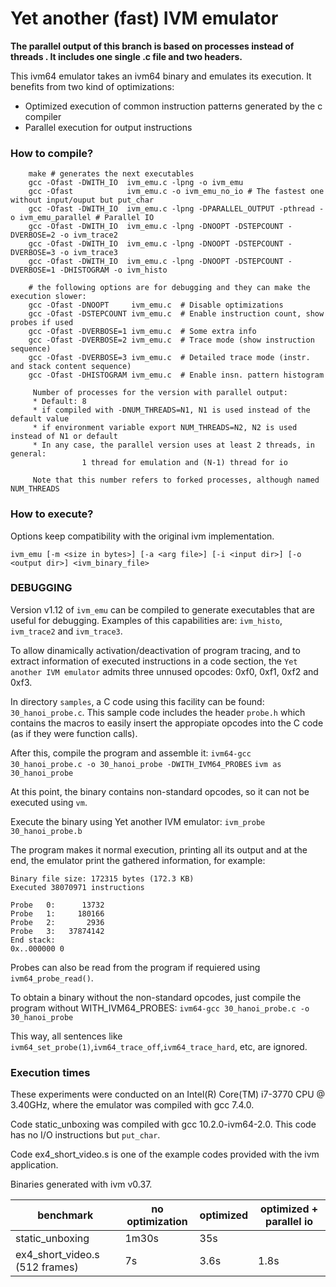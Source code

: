 # Yet another (fast) IVM emulator

**The parallel output of this branch is based on processes instead of threads . It includes one single .c file and two headers.**

This ivm64 emulator takes an ivm64 binary and emulates its execution. It benefits from two kind of optimizations:

  * Optimized execution of common instruction patterns generated by the c compiler
  * Parallel execution for output instructions

### How to compile?

```
    make # generates the next executables
    gcc -Ofast -DWITH_IO  ivm_emu.c -lpng -o ivm_emu
    gcc -Ofast            ivm_emu.c -o ivm_emu_no_io # The fastest one without input/ouput but put_char
    gcc -Ofast -DWITH_IO  ivm_emu.c -lpng -DPARALLEL_OUTPUT -pthread -o ivm_emu_parallel # Parallel IO
    gcc -Ofast -DWITH_IO  ivm_emu.c -lpng -DNOOPT -DSTEPCOUNT -DVERBOSE=2 -o ivm_trace2
    gcc -Ofast -DWITH_IO  ivm_emu.c -lpng -DNOOPT -DSTEPCOUNT -DVERBOSE=3 -o ivm_trace3
    gcc -Ofast -DWITH_IO  ivm_emu.c -lpng -DNOOPT -DSTEPCOUNT -DVERBOSE=1 -DHISTOGRAM -o ivm_histo

    # the following options are for debugging and they can make the execution slower:
    gcc -Ofast -DNOOPT     ivm_emu.c  # Disable optimizations
    gcc -Ofast -DSTEPCOUNT ivm_emu.c  # Enable instruction count, show probes if used
    gcc -Ofast -DVERBOSE=1 ivm_emu.c  # Some extra info
    gcc -Ofast -DVERBOSE=2 ivm_emu.c  # Trace mode (show instruction sequence)
    gcc -Ofast -DVERBOSE=3 ivm_emu.c  # Detailed trace mode (instr. and stack content sequence)
    gcc -Ofast -DHISTOGRAM ivm_emu.c  # Enable insn. pattern histogram

     Number of processes for the version with parallel output:
     * Default: 8
     * if compiled with -DNUM_THREADS=N1, N1 is used instead of the default value
     * if environment variable export NUM_THREADS=N2, N2 is used instead of N1 or default
     * In any case, the parallel version uses at least 2 threads, in general:
                1 thread for emulation and (N-1) thread for io

	 Note that this number refers to forked processes, although named NUM_THREADS

```

### How to execute?

Options keep compatibility with the original ivm implementation. 

```ivm_emu [-m <size in bytes>] [-a <arg file>] [-i <input dir>] [-o <output dir>] <ivm_binary_file> ```


### DEBUGGING

Version v1.12 of ```ivm_emu``` can be compiled to generate executables that are useful for
debugging. Examples of this capabilities are: ```ivm_histo```, ```ivm_trace2``` and ```ivm_trace3```.

To allow dinamically activation/deactivation of program tracing, and to extract information of
executed instructions in a code section, the ```Yet another IVM emulator``` admits three unnused
opcodes: 0xf0, 0xf1, 0xf2 and 0xf3.

In directory ```samples```, a C code using this facility can be found: ```30_hanoi_probe.c```.
This sample code includes the header ```probe.h``` which contains the macros to easily insert the
appropiate opcodes into the C code (as if they were function calls).

After this, compile the program and assemble it:
```ivm64-gcc 30_hanoi_probe.c -o 30_hanoi_probe -DWITH_IVM64_PROBES```
```ivm as 30_hanoi_probe```

At this point, the binary contains non-standard opcodes, so it can not be executed using ```vm```.

Execute the binary using Yet another IVM emulator:
```ivm_probe 30_hanoi_probe.b```

The program makes it normal execution, printing all its output and at the end, the emulator
print the gathered information, for example:

```
Binary file size: 172315 bytes (172.3 KB)
Executed 38070971 instructions

Probe   0:      13732
Probe   1:     180166
Probe   2:       2936
Probe   3:   37874142
End stack:
0x..000000 0

```
Probes can also be read from the program if requiered using ```ivm64_probe_read()```.

To obtain a binary without the non-standard opcodes, just compile the program without WITH_IVM64_PROBES:
```ivm64-gcc 30_hanoi_probe.c -o 30_hanoi_probe```

This way, all sentences like  ```ivm64_set_probe(1)```,```ivm64_trace_off```,```ivm64_trace_hard```,
etc, are ignored.



### Execution times

These experiments were conducted on an Intel(R) Core(TM) i7-3770 CPU @ 3.40GHz, where the emulator was compiled with gcc 7.4.0.

Code static_unboxing was compiled with gcc 10.2.0-ivm64-2.0. This code has no I/O instructions but ```put_char```.

Code ex4_short_video.s is one of the example codes provided with the ivm application.

Binaries generated with ivm v0.37. 

| benchmark                      | no optimization | optimized |  optimized +  parallel io |
|--------------------------------|-----------------|-----------|---------------------------| 
| static_unboxing                |1m30s            | 35s       |               |
| ex4_short_video.s (512 frames) |7s               | 3.6s      |  1.8s         |

